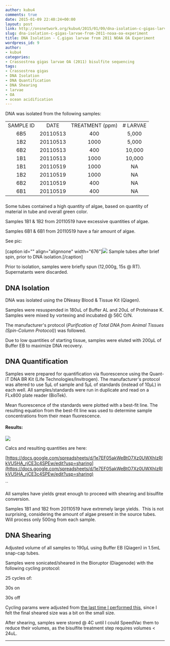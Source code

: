 ```yaml
---
author: kubu4
comments: true
date: 2015-01-09 22:40:24+00:00
layout: post
link: http://onsnetwork.org/kubu4/2015/01/09/dna-isolation-c-gigas-larvae-from-2011-noaa-oa-experiment/
slug: dna-isolation-c-gigas-larvae-from-2011-noaa-oa-experiment
title: DNA Isolation - C.gigas larvae from 2011 NOAA OA Experiment
wordpress_id: 9
author:
- kubu4
categories:
- Crassostrea gigas larvae OA (2011) bisulfite sequencing
tags:
- Crassostrea gigas
- DNA Isolation
- DNA Quantification
- DNA Shearing
- larvae
- OA
- ocean acidification
---
```


DNA was isolated from the following samples:
<table width="263" style="height: 244px;" >
<tbody >
<tr >

<td style="text-align: center;" >SAMPLE ID
</td>

<td style="text-align: center;" >DATE
</td>

<td style="text-align: center;" >TREATMENT (ppm)
</td>

<td style="text-align: center;" ># LARVAE
</td>
</tr>
<tr >

<td style="text-align: center;" >6B5
</td>

<td style="text-align: center;" >20110513
</td>

<td style="text-align: center;" >400
</td>

<td style="text-align: center;" >5,000
</td>
</tr>
<tr >

<td style="text-align: center;" >1B2
</td>

<td style="text-align: center;" >20110513
</td>

<td style="text-align: center;" >1000
</td>

<td style="text-align: center;" >5,000
</td>
</tr>
<tr >

<td style="text-align: center;" >6B2
</td>

<td style="text-align: center;" >20110513
</td>

<td style="text-align: center;" >400
</td>

<td style="text-align: center;" >10,000
</td>
</tr>
<tr >

<td style="text-align: center;" >1B1
</td>

<td style="text-align: center;" >20110513
</td>

<td style="text-align: center;" >1000
</td>

<td style="text-align: center;" >10,000
</td>
</tr>
<tr >

<td style="text-align: center;" >1B1
</td>

<td style="text-align: center;" >20110519
</td>

<td style="text-align: center;" >1000
</td>

<td style="text-align: center;" >NA
</td>
</tr>
<tr >

<td style="text-align: center;" >1B2
</td>

<td style="text-align: center;" >20110519
</td>

<td style="text-align: center;" >1000
</td>

<td style="text-align: center;" >NA
</td>
</tr>
<tr >

<td style="text-align: center;" >6B2
</td>

<td style="text-align: center;" >20110519
</td>

<td style="text-align: center;" >400
</td>

<td style="text-align: center;" >NA
</td>
</tr>
<tr >

<td style="text-align: center;" >6B1
</td>

<td style="text-align: center;" >20110519
</td>

<td style="text-align: center;" >400
</td>

<td style="text-align: center;" >NA
</td>
</tr>
</tbody>
</table>


Some tubes contained a high quantity of algae, based on quantity of material in tube and overall green color.

Samples 1B1 & 1B2 from 20110519 have excessive quantities of algae.

Samples 6B1 & 6B1 from 20110519 have a fair amount of algae.

See pic:



[caption id="" align="alignnone" width="676"]![](http://eagle.fish.washington.edu/Arabidopsis/20150109%20-%20Gigas_Larvae_OA_tubes.JPG) Sample tubes after brief spin, prior to DNA isolation.[/caption]

Prior to isolation, samples were briefly spun (12,000g, 15s @ RT). Supernatants were discarded.






## DNA Isolation


DNA was isolated using the DNeasy Blood & Tissue Kit (Qiagen).

Samples were resuspended in 180uL of Buffer AL and 20uL of Proteinase K. Samples were mixed by vortexing and incubated @ 56C O/N.

The manufacturer's protocol (_Purification of Total DNA from Animal Tissues (Spin-Column Protocol)_) was followed.

Due to low quantities of starting tissue, samples were eluted with 200μL of Buffer EB to maximize DNA recovery.




## DNA Quantification


Samples were prepared for quantification via fluorescence using the Quant-iT DNA BR Kit (Life Technologies/Invitrogen). The manufacturer's protocol was altered to use 5μL of sample and 5μL of standards (instead of 10μL) in each well. All samples/standards were run in duplicate and read on a FLx800 plate reader (BioTek).

Mean fluorescence of the standards were plotted with a best-fit line. The resulting equation from the best-fit line was used to determine sample concentrations from their mean fluorescence.




#### Results:


![](http://eagle.fish.washington.edu/Arabidopsis/20150109%20-%20CgigasOAquantsEquation.jpg)

Calcs and resulting quantities are here:

[https://docs.google.com/spreadsheets/d/1e7EF05akWeBtO7Xz0UWXhIzRlkVU5HA_rjCE3c4SPEw/edit?usp=sharing](https://docs.google.com/spreadsheets/d/1e7EF05akWeBtO7Xz0UWXhIzRlkVU5HA_rjCE3c4SPEw/edit?usp=sharing)

``



All samples have yields great enough to proceed with shearing and bisulfite conversion.

Samples 1B1 and 1B2 from 20110519 have extremely large yields.  This is not surprising, considering the amount of algae present in the source tubes.  Will process only 500ng from each sample.






## DNA Shearing


Adjusted volume of all samples to 190μL using Buffer EB (Qiagen) in 1.5mL snap-cap tubes.

Samples were sonicated/sheared in the Bioruptor (Diagenode) with the following cycling protocol:

25 cycles of:

30s on

30s off

Cycling params were adjusted from [the last time I performed this](http://genefish.wikispaces.com/Sam%27s+Working+Notebook+August+-+December+2014#sjw20141126), since I felt the final sheared size was a bit on the small size.

After shearing, samples were stored @ 4C until I could SpeedVac them to reduce their volumes, as the bisulfite treatment step requires volumes < 24uL.



* * *




